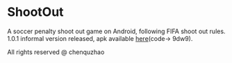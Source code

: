 # ShootOut

A soccer penalty shoot out game on Android, following FIFA shoot out rules.
1.0.1 informal version released, apk available [here](https://pan.baidu.com/s/1aZRp4lcqyicHTSFw5UbSLA)(code-> 9dw9).
  
  
  
All rights reserved @ chenquzhao
